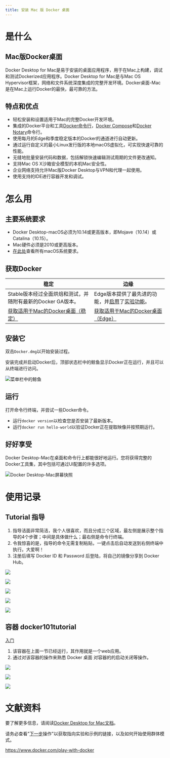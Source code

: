 ```yaml
---
title: 安装 Mac 版 Docker 桌面
---
```


# 是什么

## Mac版Docker桌面

Docker Desktop for Mac是易于安装的桌面应用程序，用于在Mac上构建，调试和测试Dockerized应用程序。Docker Desktop for Mac是与Mac OS Hypervisor框架，网络和文件系统深度集成的完整开发环境。Docker桌面-Mac是在Mac上运行Docker的最快，最可靠的方法。

## 特点和优点

- 轻松安装和设置适用于Mac的完整Docker开发环境。
- 集成的Docker平台和工具[Docker命令行](https://docs.docker.com/engine/reference/commandline/cli/)，[Docker Compose](https://docs.docker.com/compose/reference/overview/)和[Docker Notary](https://docs.docker.com/notary/getting_started/)命令行。
- 使用每月的Edge和季度稳定版本的Docker的通道进行自动更新。
- 通过运行自定义的最小Linux发行版的本地macOS虚拟化，可实现快速可靠的性能。
- 无缝地批量安装代码和数据，包括解锁快速编辑测试周期的文件更改通知。
- 支持Mac OS X沙箱安全模型的本机Mac安全性。
- 企业网络支持允许Mac版Docker Desktop与VPN和代理一起使用。
- 使用支持的IDE进行容器开发和调试。

# 怎么用

## 主要系统要求

- Docker Desktop-macOS必须为10.14或更高版本，即Mojave（10.14）或Catalina（10.15）。
- Mac硬件必须是2010或更高版本。
- [在此处](https://docs.docker.com/docker-for-mac/install/#system-requirements)查看所有macOS系统要求。

## 获取Docker

| 稳定                                                                                  | 边缘                                                                                                                                                                                                           |
| ------------------------------------------------------------------------------------- | -------------------------------------------------------------------------------------------------------------------------------------------------------------------------------------------------------------- |
| Stable版本经过全面烘焙和测试，并随附有最新的Docker GA版本。                           | Edge版本提供了最先进的功能，并[启用](https://docs.docker.com/docker-for-mac/faqs/#what-is-an-experimental-feature)了[实验功能](https://docs.docker.com/docker-for-mac/faqs/#what-is-an-experimental-feature)。 |
| [获取适用于Mac的Docker桌面（稳定）](https://desktop.docker.com/mac/stable/Docker.dmg) | [获取适用于Mac的Docker桌面（Edge）](https://desktop.docker.com/mac/edge/Docker.dmg)                                                                                                                            |

## 安装它

双击`Docker.dmg`以开始安装过程。

安装完成并启动Docker后，顶部状态栏中的鲸鱼显示Docker正在运行，并且可以从终端进行访问。

![菜单栏中的鲸鱼](https://d1q6f0aelx0por.cloudfront.net/icons/whale-in-menu-bar.png)

## 运行

打开命令行终端，并尝试一些Docker命令。

- 运行`docker version`以检查您是否安装了最新版本。
- 运行`docker run hello-world`以验证Docker正在提取映像并按预期运行。

## 好好享受

Docker Desktop-Mac在桌面和命令行上都能很好地运行。您将获得完整的Docker工具集，其中包括可通过UI配置的许多选项。

![Docker Desktop-Mac屏幕快照](https://d1q6f0aelx0por.cloudfront.net/icons/d4mac-artboard2.png)

# 使用记录

## Tutorial 指导

1. 指导洁面非常简洁，我个人很喜欢，而且分成三个区域，最左侧是展示整个指导的4个步骤；中间是具体做什么；最右侧是命令行终端。
2. 令我惊喜的是，指导的命令无需复制粘贴，一键点击后自动发送到右侧终端中执行。大爱啊！
3. 注册后填写 Docker ID 和 Password 后登陆，将自己的镜像分享到 Docker Hub。

![](pic/mac01.png)

![](pic/mac02.png)

![](pic/mac03.png)

![](pic/mac04.png)

![](pic/mac05.png)

## 容器 docker101tutorial

[入门](http://localhost/tutorial/)

1. 该容器在上面一节已经运行，其作用就是一个web应用。
2. 通过对该容器的操作来熟悉 Docker 桌面 对容器的的启动关闭等操作。

![](pic/mac06.png)

![](pic/mac07.png)

![](pic/mac08.png)

# 文献资料

要了解更多信息，请阅读[Docker Desktop for Mac文档](https://docs.docker.com/docker-for-mac/)。

请务必查看"[下一步](https://docs.docker.com/docker-for-mac/#where-to-go-next)操作"以获取指向实验和示例的链接，以及如何开始使用群体模式。

<https://www.docker.com/play-with-docker>
